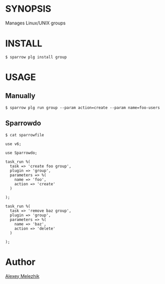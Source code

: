 # SYNOPSIS

Manages Linux/UNIX groups


# INSTALL

    $ sparrow plg install group 


# USAGE


## Manually 


    $ sparrow plg run group --param action=create --param name=foo-users

## Sparrowdo

    $ cat sparrowfile

    use v6;

    use Sparrowdo;

    task_run %(
      task => 'create foo group',
      plugin => 'group',
      parameters => %(
        name => 'foo',
        action => 'create'
      )
      
    );

    task_run %(
      task => 'remove baz group',
      plugin => 'group',
      parameters => %(
        name => 'baz',
        action => 'delete'
      )
      
    );

# Author

[Alexey Melezhik](mailto:melezhik@gmail.com)



